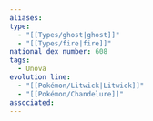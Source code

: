 ```yaml
---
aliases: 
type:
  - "[[Types/ghost|ghost]]"
  - "[[Types/fire|fire]]"
national dex number: 608
tags:
  - Unova
evolution line:
  - "[[Pokémon/Litwick|Litwick]]"
  - "[[Pokémon/Chandelure]]"
associated: 
---
```


